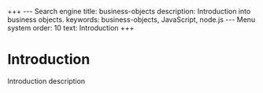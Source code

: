 +++
--- Search engine
title:        business-objects
description:  Introduction into business objects.
keywords:     business-objects, JavaScript, node.js
--- Menu system
order:        10
text:         Introduction
+++

# Introduction

Introduction description
